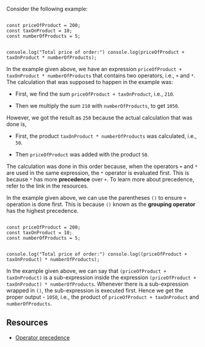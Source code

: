 Consider the following example:

<codeblock language="javascript" type="lesson">
<code>
const priceOfProduct = 200;
const taxOnProduct = 10;
const numberOfProducts = 5;

console.log("Total price of order:")
console.log(priceOfProduct + taxOnProduct * numberOfProducts);
</code>
</codeblock>

In the example given above,
we have an expression
`priceOfProduct + taxOnProduct * numberOfProducts`
that contains two operators,
i.e., `+` and `*`.
The calculation that was supposed to happen
in the example was:

- First, we find the sum
  `priceOfProduct + taxOnProduct`,
  i.e., `210`.

- Then we multiply the sum `210`
  with `numberOfProducts`,
  to get `1050`.

However, we got the result as `250`
because the actual calculation
that was done is,

- First, the product
  `taxOnProduct * numberOfProducts`
  was calculated, i.e., `50`.

- Then `priceOfProduct` was
  added with the product `50`.

The calculation was done
in this order because,
when the operators `+` and `*`
are used in the same expression,
the `*` operator is evaluated first.
This is because `*` has more
**precedence** over `+`.
To learn more about precedence,
refer to the link in the resources.

In the example given above,
we can use the parentheses `()`
to ensure `+` operation is done first.
This is because `()`
known as the **grouping operator**
has the highest precedence.

<codeblock language="javascript" type="lesson">
<code>
const priceOfProduct = 200;
const taxOnProduct = 10;
const numberOfProducts = 5;

console.log("Total price of order:")
console.log((priceOfProduct + taxOnProduct) * numberOfProducts);
</code>
</codeblock>

In the example given above,
we can say that `(priceOfProduct + taxOnProduct)`
is a sub-expression inside the expression
`(priceOfProduct + taxOnProduct) * numberOfProducts`.
Whenever there is a sub-expression wrapped in `()`,
the sub-expression is executed first.
Hence we get the proper output - `1050`, i.e.,
the product of `priceOfProduct + taxOnProduct`
and
`numberOfProducts`.

## Resources

- [Operator precedence](https://developer.mozilla.org/en-US/docs/Web/JavaScript/Reference/Operators/Operator_Precedence)
